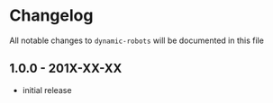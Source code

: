 # Changelog

All notable changes to `dynamic-robots` will be documented in this file

## 1.0.0 - 201X-XX-XX

- initial release
